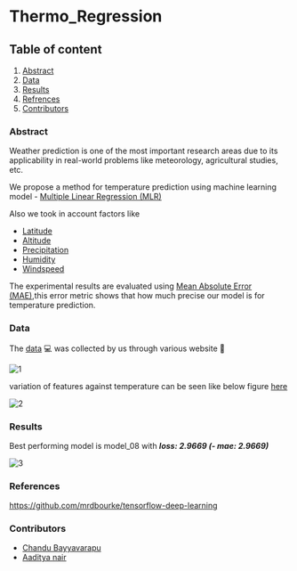 # Thermo_Regression

## Table of content
1. [Abstract](https://github.com/adijams01/thermo_regression_01/blob/main/README.md#abstract)
2. [Data](https://github.com/adijams01/thermo_regression_01/blob/main/README.md#data)
3. [Results](https://github.com/adijams01/thermo_regression_01/blob/main/README.md#results)
4. [Refrences](https://github.com/adijams01/thermo_regression_01/blob/main/README.md#results) 
5. [Contributors](https://github.com/adijams01/thermo_regression_01/blob/main/README.md#contributors)
### Abstract
Weather prediction is one of the most important research areas due to its applicability in real-world problems like meteorology, agricultural studies, etc.

We propose a method for temperature prediction using machine learning model - [Multiple Linear Regression (MLR)](https://en.wikipedia.org/wiki/Linear_regression)

 Also we took in account factors like 
* [Latitude](https://en.wikipedia.org/wiki/Latitude)
* [Altitude](https://en.wikipedia.org/wiki/Altitude)
* [Precipitation](https://en.wikipedia.org/wiki/Precipitation)
* [Humidity](https://en.wikipedia.org/wiki/Humidity)
* [Windspeed](https://en.wikipedia.org/wiki/Windspeed)

The experimental results are evaluated using  [Mean Absolute Error (MAE)](),this error metric shows that how much precise our model is for temperature prediction.

### Data

The [data](https://github.com/adijams01/thermo_regression_01/blob/main/thermodynamics_csv.csv) :computer: was collected by us through various website :scroll:


![1](https://user-images.githubusercontent.com/92617405/201166911-e191cfae-9f35-485d-b866-b1a36624b994.jpeg)

variation of features against temperature can be seen like below figure [here](https://github.com/adijams01/thermo_regression_01/blob/main/Data_Graphs.ipynb)

![2](https://user-images.githubusercontent.com/92617405/201166975-2aa14538-7689-4ab1-9e1d-ccc18874c209.jpeg)



### Results

Best performing model is model_08 with **_loss: 2.9669 (- mae: 2.9669)_**


![3](https://user-images.githubusercontent.com/92617405/201166844-686d3a3d-75b5-4a37-a55d-8aceb94085c4.jpeg)


### References

https://github.com/mrdbourke/tensorflow-deep-learning

### Contributors
* [Chandu Bayyavarapu](https://github.com/Chandu106)
* [Aaditya nair](https://github.com/ad5454)
